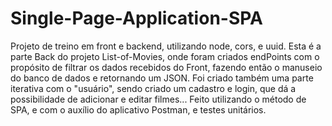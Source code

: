 # Single-Page-Application-SPA
Projeto de treino em front e backend, utilizando node, cors, e uuid. Esta é a parte Back do projeto List-of-Movies, onde foram criados endPoints com o propósito de filtrar os dados recebidos do Front, fazendo então o manuseio do banco de dados e retornando um JSON. Foi criado também uma parte iterativa com o "usuário", sendo criado um cadastro e login, que dá a possibilidade de adicionar e editar filmes... Feito utilizando o método de SPA, e com o auxílio do aplicativo Postman, e testes unitários.
